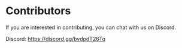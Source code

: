 # Contributors

If you are interested in contributing, you can chat with us on Discord.

Discord: https://discord.gg/bvdpdT26Tq



